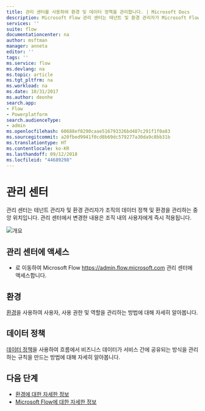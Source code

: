 ```yaml
---
title: 관리 센터를 사용하여 환경 및 데이터 정책을 관리합니다. | Microsoft Docs
description: Microsoft Flow 관리 센터는 테넌트 및 환경 관리자가 Microsoft Flow 배포에 대한 데이터 정책 및 환경을 관리하는 데 사용합니다.
services: ''
suite: flow
documentationcenter: na
author: msftman
manager: anneta
editor: ''
tags: ''
ms.service: flow
ms.devlang: na
ms.topic: article
ms.tgt_pltfrm: na
ms.workload: na
ms.date: 10/31/2017
ms.author: deonhe
search.app:
- Flow
- Powerplatform
search.audienceType:
- admin
ms.openlocfilehash: 60688ef8290caae516793326bd487c291f1f0a83
ms.sourcegitcommit: a20fbed9941f0cd8b69dc579277a30da9c8bb31b
ms.translationtype: HT
ms.contentlocale: ko-KR
ms.lasthandoff: 09/12/2018
ms.locfileid: "44689298"
---
```

# <a name="the-admin-center"></a>관리 센터

관리 센터는 테넌트 관리자 및 환경 관리자가 조직의 데이터 정책 및 환경을 관리하는 중앙 위치입니다. 관리 센터에서 변경한 내용은 조직 내의 사용자에게 즉시 적용됩니다.

![개요](./media/admin-center-introduction/overview.png)

## <a name="access-the-admin-center"></a>관리 센터에 액세스

* 로 이동하여 Microsoft Flow https://admin.flow.microsoft.com 관리 센터에 액세스합니다.

## <a name="environments"></a>환경

[환경](environments-overview-admin.md)을 사용하여 사용자, 사용 권한 및 역할을 관리하는 방법에 대해 자세히 알아봅니다.

## <a name="data-policies"></a>데이터 정책

[데이터 정책](prevent-data-loss.md)을 사용하여 흐름에서 비즈니스 데이터가 서비스 간에 공유되는 방식을 관리하는 규칙을 만드는 방법에 대해 자세히 알아봅니다.

## <a name="next-steps"></a>다음 단계

* [환경에 대한 자세한 정보](environments-overview-admin.md)
* [Microsoft Flow에 대한 자세한 정보](getting-started.md)
